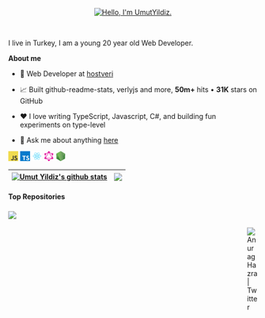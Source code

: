 <p align="center"><a href="https://umutyildizofficial.github.io"><img width="80%" alt="Hello, I'm UmutYildiz." src="https://i.imgur.com/tbZ29p1.png" /></a></p>

<br />

I live in Turkey, I am a young 20 year old Web Developer.

**About me**

- 💼 Web Developer at [hostveri](http://hostveri.com/)

- 📈 Built github-readme-stats, verlyjs and more, **50m+** hits • **31K** stars on GitHub

- ❤️ I love writing TypeScript, Javascript, C#, and building fun experiments on type-level

- 💬 Ask me about anything [here](https://github.com/umutyildizofficial/umutyildizofficial/issues)

<code><img height="20" alt="javascript" src="https://raw.githubusercontent.com/github/explore/80688e429a7d4ef2fca1e82350fe8e3517d3494d/topics/javascript/javascript.png"></code>
<code><img height="20" alt="typescript" src="https://raw.githubusercontent.com/github/explore/80688e429a7d4ef2fca1e82350fe8e3517d3494d/topics/typescript/typescript.png"></code>
<code><img height="20" alt="react" src="https://raw.githubusercontent.com/github/explore/80688e429a7d4ef2fca1e82350fe8e3517d3494d/topics/react/react.png"></code>
<code><img height="20" alt="graphql" src="https://raw.githubusercontent.com/github/explore/5c058a388828bb5fde0bcafd4bc867b5bb3f26f3/topics/graphql/graphql.png"></code>
<code><img height="20" alt="nodejs" src="https://raw.githubusercontent.com/github/explore/80688e429a7d4ef2fca1e82350fe8e3517d3494d/topics/nodejs/nodejs.png"></code>    


| <a href="https://github.com/umutyildizofficial/github-readme-stats"><img align="center" src="https://github-readme-stats.vercel.app/api?username=umutyildizofficial&show_icons=true&include_all_commits=true&theme=buefy&hide_border=true" alt="Umut Yildiz's github stats" /></a> | <a href="https://github.com/umutyildizofficial/github-readme-stats"><img align="center" src="https://github-readme-stats.vercel.app/api/top-langs/?username=umutyildizofficial&layout=compact&theme=buefy&hide_border=true" /></a> |
| ------------- | ------------- |

#### Top Repositories


<a href="https://github.com/umutyildizofficial/umutyildizofficial.github.io">
  <img align="center" src="https://github-readme-stats.vercel.app/api/pin/?username=umutyildizofficial&repo=umutyildizofficial.github.io&theme=buefy" />
</a>

<br />
<br />

<a href="https://twitter.com/umutyildizofficial">
  <img align="right" alt="Anurag Hazra | Twitter" width="21px" src="https://raw.githubusercontent.com/umutyildizofficial/anuraghazra/master/assets/twitter.svg" />
</a>
